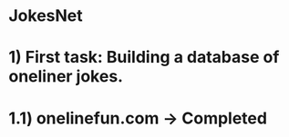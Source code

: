 # JokesNet

# 1) First task: Building a database of oneliner jokes.
  # 1.1) onelinefun.com -> Completed
  
